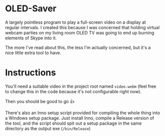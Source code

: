 # OLED-Saver
A largely pointless program to play a full-screen video on a display at regular intervals. I created this because I was concerned that holding virtual webcam parties on my living room OLED TV was going to end up burning elements of Skype into it.

The more I've read about this, the less I'm actually concerned, but it's a nice little extra tool to have.

# Instructions

You'll need a suitable video in the project root named `video.webm` (feel free to change this in the code because it's not configurable right now).

Then you should be good to go :thumbsup:

There's also an Inno setup script provided for compiling the whole thing into a Windows setup package. Just install Inno, compile a Release version of the tool, and the script should spit out a setup package in the same directory as the output exe (`/bin/Release`)
